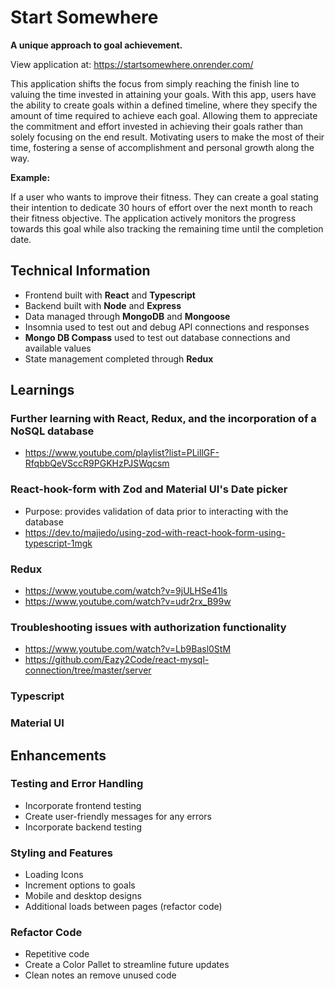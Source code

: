 # Start Somewhere

__A unique approach to goal achievement.__

View application at: https://startsomewhere.onrender.com/

This application shifts the focus from simply reaching the finish line to valuing the time invested in attaining your goals. With this app, users have the ability to create goals within a defined timeline, where they specify the amount of time required to achieve each goal. Allowing them to appreciate the commitment and effort invested in achieving their goals rather than solely focusing on the end result. Motivating users to make the most of their time, fostering a sense of accomplishment and personal growth along the way.

__Example:__

If a user who wants to improve their fitness. They can create a goal stating their intention to dedicate 30 hours of effort over the next month to reach their fitness objective. The application actively monitors the progress towards this goal while also tracking the remaining time until the completion date.


## Technical Information
- Frontend built with __React__ and __Typescript__
- Backend built with __Node__ and __Express__
- Data managed through __MongoDB__ and __Mongoose__
- Insomnia used to test out and debug API connections and responses
- __Mongo DB Compass__ used to test out database connections and available values
- State management completed through __Redux__

## Learnings
### Further learning with React, Redux, and the incorporation of a NoSQL database
- https://www.youtube.com/playlist?list=PLillGF-RfqbbQeVSccR9PGKHzPJSWqcsm
### React-hook-form with Zod and Material UI's Date picker
- Purpose: provides validation of data prior to interacting with the database
- https://dev.to/majiedo/using-zod-with-react-hook-form-using-typescript-1mgk 
### Redux
- https://www.youtube.com/watch?v=9jULHSe41ls
- https://www.youtube.com/watch?v=udr2rx_B99w
### Troubleshooting issues with authorization functionality
- https://www.youtube.com/watch?v=Lb9Basl0StM
- https://github.com/Eazy2Code/react-mysql-connection/tree/master/server
### Typescript
### Material UI


## Enhancements
### Testing and Error Handling
- Incorporate frontend testing
- Create user-friendly messages for any errors
- Incorporate backend testing

### Styling and Features
- Loading Icons
- Increment options to goals
- Mobile and desktop designs
- Additional loads between pages (refactor code)

### Refactor Code
- Repetitive code
- Create a Color Pallet to streamline future updates
- Clean notes an remove unused code

